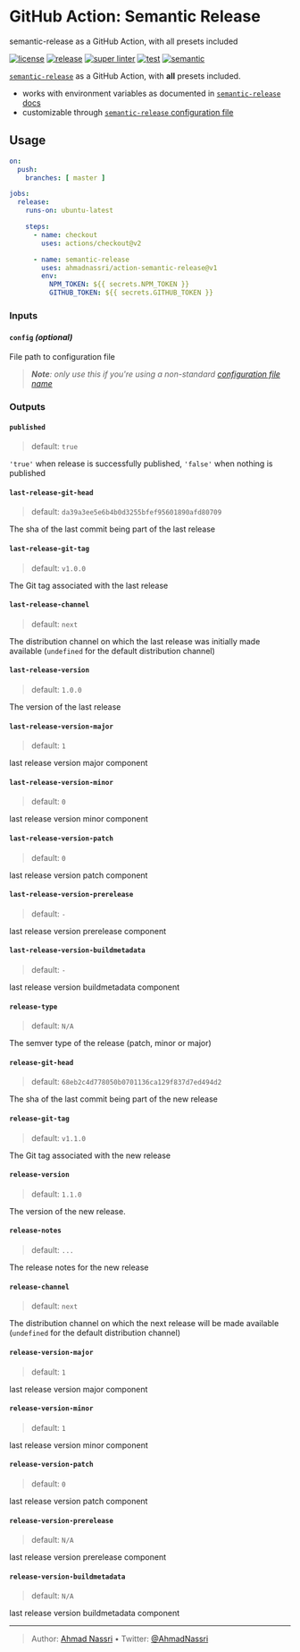 # GitHub Action: Semantic Release

semantic-release as a GitHub Action, with all presets included

[![license][license-img]][license-url]
[![release][release-img]][release-url]
[![super linter][super-linter-img]][super-linter-url]
[![test][test-img]][test-url]
[![semantic][semantic-img]][semantic-url]

[`semantic-release`](https://semantic-release.gitbook.io/) as a GitHub Action, with **all** presets included.

  - works with environment variables as documented in [`semantic-release` docs](https://semantic-release.gitbook.io/semantic-release/usage/ci-configuration#authentication)
  - customizable through [`semantic-release` configuration file](https://semantic-release.gitbook.io/semantic-release/usage/configuration#configuration-file)

## Usage

``` yaml
on:
  push:
    branches: [ master ]

jobs:
  release:
    runs-on: ubuntu-latest

    steps:
      - name: checkout
        uses: actions/checkout@v2

      - name: semantic-release
        uses: ahmadnassri/action-semantic-release@v1
        env:
          NPM_TOKEN: ${{ secrets.NPM_TOKEN }}
          GITHUB_TOKEN: ${{ secrets.GITHUB_TOKEN }}
```

### Inputs

#### `config` *(optional)*

File path to configuration file

> ***Note**: only use this if you're using a non-standard [configuration file name](https://semantic-release.gitbook.io/semantic-release/usage/configuration#configuration-file)*

### Outputs

#### `published`

> default: `true`

`'true'` when release is successfully published, `'false'` when nothing is published

#### `last-release-git-head`

> default: `da39a3ee5e6b4b0d3255bfef95601890afd80709`

The sha of the last commit being part of the last release

#### `last-release-git-tag`

> default: `v1.0.0`

The Git tag associated with the last release

#### `last-release-channel`

> default: `next`

The distribution channel on which the last release was initially made available (`undefined` for the default distribution channel)

#### `last-release-version`

> default: `1.0.0`

The version of the last release

#### `last-release-version-major`

> default: `1`

last release version major component

#### `last-release-version-minor`

> default: `0`

last release version minor component

#### `last-release-version-patch`

> default: `0`

last release version patch component

#### `last-release-version-prerelease`

> default: `-`

last release version prerelease component

#### `last-release-version-buildmetadata`

> default: `-`

last release version buildmetadata component

#### `release-type`

> default: `N/A`

The semver type of the release (patch, minor or major)

#### `release-git-head`

> default: `68eb2c4d778050b0701136ca129f837d7ed494d2`

The sha of the last commit being part of the new release

#### `release-git-tag`

> default: `v1.1.0`

The Git tag associated with the new release

#### `release-version`

> default: `1.1.0`

The version of the new release.

#### `release-notes`

> default: `...`

The release notes for the new release

#### `release-channel`

> default: `next`

The distribution channel on which the next release will be made available (`undefined` for the default distribution channel)

#### `release-version-major`

> default: `1`

last release version major component

#### `release-version-minor`

> default: `1`

last release version minor component

#### `release-version-patch`

> default: `0`

last release version patch component

#### `release-version-prerelease`

> default: `N/A`

last release version prerelease component

#### `release-version-buildmetadata`

> default: `N/A`

last release version buildmetadata component

----
> Author: [Ahmad Nassri](https://www.ahmadnassri.com/) &bull;
> Twitter: [@AhmadNassri](https://twitter.com/AhmadNassri)

[license-url]: LICENSE
[license-img]: https://badgen.net/github/license/ahmadnassri/action-semantic-release

[release-url]: https://github.com/ahmadnassri/action-semantic-release/releases
[release-img]: https://badgen.net/github/release/ahmadnassri/action-semantic-release

[super-linter-url]: https://github.com/ahmadnassri/action-semantic-release/actions?query=workflow%3Asuper-linter
[super-linter-img]: https://github.com/ahmadnassri/action-semantic-release/workflows/super-linter/badge.svg

[test-url]: https://github.com/ahmadnassri/action-semantic-release/actions?query=workflow%3Atest
[test-img]: https://github.com/ahmadnassri/action-semantic-release/workflows/test/badge.svg

[semantic-url]: https://github.com/ahmadnassri/action-semantic-release/actions?query=workflow%3Arelease
[semantic-img]: https://badgen.net/badge/📦/semantically%20released/blue
